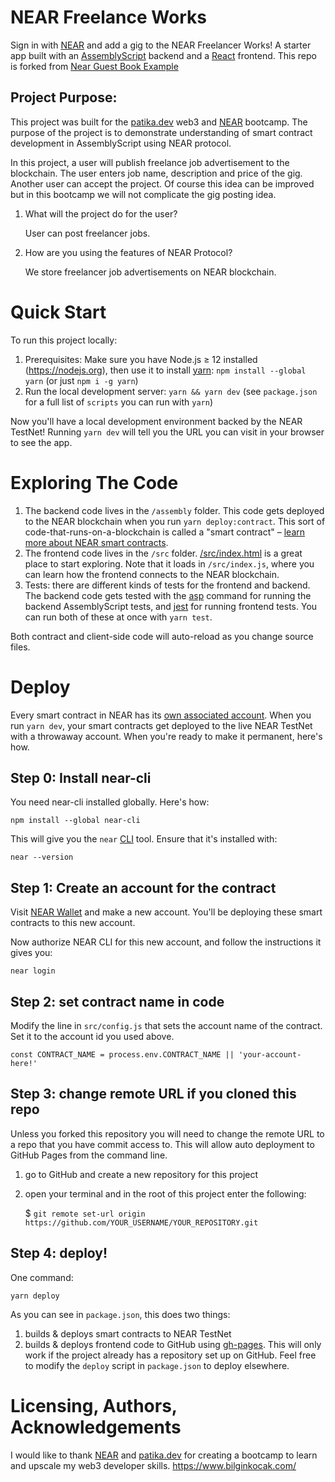 # NEAR Freelance Works

<!-- [![Build Status](https://travis-ci.com/near-examples/guest-book.svg?branch=master)](https://travis-ci.com/near-examples/guest-book) -->

<!-- [![Open in Gitpod](https://gitpod.io/button/open-in-gitpod.svg)](https://gitpod.io/#https://github.com/near-examples/guest-book) -->

<!-- MAGIC COMMENT: DO NOT DELETE! Everything above this line is hidden on NEAR Examples page -->

Sign in with [NEAR] and add a gig to the NEAR Freelancer Works! A starter app built with an [AssemblyScript] backend and a [React] frontend. This repo is forked from [Near Guest Book Example](https://github.com/near-examples/guest-book)

## Project Purpose:

This project was built for the [patika.dev](https://www.patika.dev/) web3 and [NEAR](https://near.org/) bootcamp. The purpose of the project is to demonstrate understanding of smart contract development in AssemblyScript using NEAR protocol.

In this project, a user will publish freelance job advertisement to the blockchain. The user enters job name, description and price of the gig. Another user can accept the project. Of course this idea can be improved but in this bootcamp we will not complicate the gig posting idea.

1. What will the project do for the user?

   User can post freelancer jobs.

2. How are you using the features of NEAR Protocol?

   We store freelancer job advertisements on NEAR blockchain.

# Quick Start

To run this project locally:

1. Prerequisites: Make sure you have Node.js ≥ 12 installed (https://nodejs.org), then use it to install [yarn]: `npm install --global yarn` (or just `npm i -g yarn`)
2. Run the local development server: `yarn && yarn dev` (see `package.json` for a
   full list of `scripts` you can run with `yarn`)

Now you'll have a local development environment backed by the NEAR TestNet! Running `yarn dev` will tell you the URL you can visit in your browser to see the app.

# Exploring The Code

1. The backend code lives in the `/assembly` folder. This code gets deployed to
   the NEAR blockchain when you run `yarn deploy:contract`. This sort of
   code-that-runs-on-a-blockchain is called a "smart contract" – [learn more
   about NEAR smart contracts][smart contract docs].
2. The frontend code lives in the `/src` folder.
   [/src/index.html](/src/index.html) is a great place to start exploring. Note
   that it loads in `/src/index.js`, where you can learn how the frontend
   connects to the NEAR blockchain.
3. Tests: there are different kinds of tests for the frontend and backend. The
   backend code gets tested with the [asp] command for running the backend
   AssemblyScript tests, and [jest] for running frontend tests. You can run
   both of these at once with `yarn test`.

Both contract and client-side code will auto-reload as you change source files.

# Deploy

Every smart contract in NEAR has its [own associated account][near accounts]. When you run `yarn dev`, your smart contracts get deployed to the live NEAR TestNet with a throwaway account. When you're ready to make it permanent, here's how.

## Step 0: Install near-cli

You need near-cli installed globally. Here's how:

    npm install --global near-cli

This will give you the `near` [CLI] tool. Ensure that it's installed with:

    near --version

## Step 1: Create an account for the contract

Visit [NEAR Wallet] and make a new account. You'll be deploying these smart contracts to this new account.

Now authorize NEAR CLI for this new account, and follow the instructions it gives you:

    near login

## Step 2: set contract name in code

Modify the line in `src/config.js` that sets the account name of the contract. Set it to the account id you used above.

    const CONTRACT_NAME = process.env.CONTRACT_NAME || 'your-account-here!'

## Step 3: change remote URL if you cloned this repo

Unless you forked this repository you will need to change the remote URL to a repo that you have commit access to. This will allow auto deployment to GitHub Pages from the command line.

1. go to GitHub and create a new repository for this project
2. open your terminal and in the root of this project enter the following:

   $ `git remote set-url origin https://github.com/YOUR_USERNAME/YOUR_REPOSITORY.git`

## Step 4: deploy!

One command:

    yarn deploy

As you can see in `package.json`, this does two things:

1. builds & deploys smart contracts to NEAR TestNet
2. builds & deploys frontend code to GitHub using [gh-pages]. This will only work if the project already has a repository set up on GitHub. Feel free to modify the `deploy` script in `package.json` to deploy elsewhere.

[near]: https://near.org/
[yarn]: https://yarnpkg.com/
[assemblyscript]: https://www.assemblyscript.org/introduction.html
[react]: https://reactjs.org
[smart contract docs]: https://docs.near.org/docs/develop/contracts/overview
[asp]: https://www.npmjs.com/package/@as-pect/cli
[jest]: https://jestjs.io/
[near accounts]: https://docs.near.org/docs/concepts/account
[near wallet]: https://wallet.near.org
[near-cli]: https://github.com/near/near-cli
[cli]: https://www.w3schools.com/whatis/whatis_cli.asp
[create-near-app]: https://github.com/near/create-near-app
[gh-pages]: https://github.com/tschaub/gh-pages

# Licensing, Authors, Acknowledgements

I would like to thank [NEAR](https://near.org/) and [patika.dev](https://www.patika.dev/) for creating a bootcamp to learn and upscale my web3 developer skills. https://www.bilginkocak.com/
